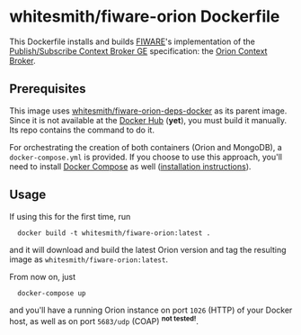 # whitesmith/fiware-orion Dockerfile
This Dockerfile installs and builds [FIWARE][]'s implementation of the
[Publish/Subscribe Context Broker GE][] specification: the
[Orion Context Broker][].


## Prerequisites
This image uses [whitesmith/fiware-orion-deps-docker][] as its parent image.
Since it is not available at the [Docker Hub][] (**yet**), you must build it
manually. Its repo contains the command to do it.

For orchestrating the creation of both containers (Orion and MongoDB), a
`docker-compose.yml` is provided. If you choose to use this approach, you'll
need to install [Docker Compose][] as well ([installation instructions](https://docs.docker.com/compose/install/)).


## Usage
If using this for the first time, run

```
  docker build -t whitesmith/fiware-orion:latest .
```

and it will download and build the latest Orion version and tag the resulting
image as `whitesmith/fiware-orion:latest`.

From now on, just

```
  docker-compose up
```

and you'll have a running Orion instance on port `1026` (HTTP) of your Docker
host, as well as on port `5683/udp` (COAP) <sup>**not tested!**</sup>.


[FIWARE]: http://www.fiware.org/
[Publish/Subscribe Context Broker GE]: https://forge.fiware.org/plugins/mediawiki/wiki/fiware/index.php/FIWARE.OpenSpecification.Data.ContextBroker
[Orion Context Broker]: http://catalogue.fi-ware.eu/enablers/publishsubscribe-context-broker-orion-context-broker
[CentOS Vagrant bootstrap script]: https://github.com/telefonicaid/fiware-orion/blob/e58f021f22224792780908e2eb43d21bf1e62e82/scripts/bootstrap/centos65.sh

[single-process per container]: https://docs.docker.com/articles/dockerfile_best-practices/#run-only-one-process-per-container
[container linking]: https://docs.docker.com/userguide/dockerlinks/

[whitesmith/fiware-orion-deps-docker]: https://github.com/whitesmith/fiware-orion-deps-docker

[Docker Hub]: https://registry.hub.docker.com/
[Docker Compose]: https://docs.docker.com/compose/

